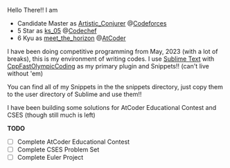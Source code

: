 Hello There!! I am
- Candidate Master as [Artistic_Conjurer](https://codeforces.com/profile/Artistic_Conjurer) @[Codeforces](https://codeforces.com/)
- 5 Star as [ks_05](https://www.codechef.com/users/ks_05) @[Codechef](https://www.codechef.com/dashboard)
- 6 Kyu as [meet_the_horizon](https://atcoder.jp/users/meet_the_horizon) @[AtCoder](https://atcoder.jp)

I have been doing competitive programming from May, 2023 (with a lot of breaks), this is my environment of writing codes. 
I use [Sublime Text](https://www.sublimetext.com/) with [Cpp​Fast​Olympic​Coding](https://packagecontrol.io/packages/CppFastOlympicCoding) as my primary plugin 
and Snippets!! (can't live without 'em)

You can find all of my Snippets in the the snippets directory, just copy them to the user directory of Sublime and use them!!

I have been building some solutions for AtCoder Educational Contest and CSES (though still much is left)

**TODO**
- [ ] Complete AtCoder Educational Contest
- [ ] Complete CSES Problem Set
- [ ] Complete Euler Project
